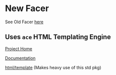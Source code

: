 # New Facer

See Old Facer [here](https://github.com/jm-janzen/EC2-facer)

## Uses `ace` HTML Templating Engine

[Project Home](https://github.com/yosssi/ace)

[Documentation](https://godoc.org/github.com/yosssi/ace)

[html/template](https://golang.org/pkg/text/template/#Template.Execute) (Makes heavy use of this std pkg)
